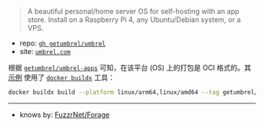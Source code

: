 
[repo]: https://github.com/getumbrel/umbrel.git

> A beautiful personal/home server OS for self-hosting with an app store. Install on a Raspberry Pi 4, any Ubuntu/Debian system, or a VPS.
> 

[site]: https://umbrel.com

- repo: [`gh getumbrel/umbrel`][repo]
- site: [`umbrel.com`][site]

[repo-app]: https://github.com/getumbrel/umbrel-apps.git
[buildx-repo]: https://github.com/docker/buildx.git

根据 [`getumbrel/umbrel-apps`][repo-app] 可知，在该平台 (OS) 上的打包是 OCI 格式的。其 [示例][pkg-buildx] 使用了 [`docker buildx`][buildx-repo] 工具：

~~~ sh
docker buildx build --platform linux/arm64,linux/amd64 --tag getumbrel/btc-rpc-explorer:v2.0.2 --output "type=registry" -- .
~~~

[pkg-buildx]: https://github.com/getumbrel/umbrel-apps.git#1-containerizing-the-app-using-docker

----

- knows by: [FuzzrNet/Forage][forage-repo]

[forage-repo]: https://github.com/FuzzrNet/Forage.git
